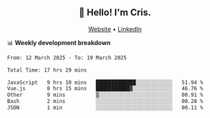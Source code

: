 
<h2 align="center">👋 Hello! I'm Cris.</h2>
<p align="center">
  <a href="https://www.criscunas.dev">Website</a> •
  <a href="https://www.linkedin.com/in/cristophercunas/">LinkedIn</a> 
</p>


📊 **Weekly development breakdown**
<!--START_SECTION:waka-->

```txt
From: 12 March 2025 - To: 19 March 2025

Total Time: 17 hrs 29 mins

JavaScript   9 hrs 10 mins   █████████████░░░░░░░░░░░░   51.94 %
Vue.js       8 hrs 15 mins   ███████████▓░░░░░░░░░░░░░   46.76 %
Other        9 mins          ▒░░░░░░░░░░░░░░░░░░░░░░░░   00.91 %
Bash         2 mins          ░░░░░░░░░░░░░░░░░░░░░░░░░   00.28 %
JSON         1 min           ░░░░░░░░░░░░░░░░░░░░░░░░░   00.11 %
```

<!--END_SECTION:waka-->
